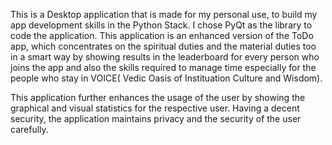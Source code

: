 This is a Desktop application that is made for my personal use, to build my app development skills in the Python Stack. I chose PyQt as the library to code the application. 
This application is an enhanced version of the ToDo app, which concentrates on the spiritual duties and the material duties too in a smart way by showing results in the leaderboard for every person who joins the app and also the skills required to manage time especially for the people who stay in VOICE( Vedic Oasis of Instituation Culture and Wisdom).

This application further enhances the usage of the user by showing the graphical and visual statistics for the respective user. Having a decent security, the application maintains privacy and the security of the user carefully.
